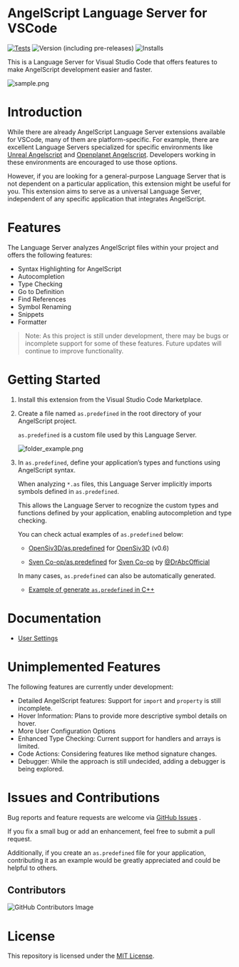 # AngelScript Language Server for VSCode

[![Tests](https://github.com/sashi0034/angel-lsp/actions/workflows/tests.yml/badge.svg)](https://github.com/sashi0034/angel-lsp/actions/workflows/tests.yml)
![Version (including pre-releases)](https://img.shields.io/visual-studio-marketplace/v/sashi0034.angel-lsp)
![Installs](https://img.shields.io/visual-studio-marketplace/i/sashi0034.angel-lsp)

This is a Language Server for Visual Studio Code that offers features to make AngelScript development easier and faster.

![sample.png](https://raw.githubusercontent.com/sashi0034/angel-lsp/main/sample.png)


# Introduction

While there are already AngelScript Language Server extensions available for VSCode, many of them are platform-specific.
For example, there are excellent Language Servers specialized for specific environments like
[Unreal Angelscript](https://marketplace.visualstudio.com/items?itemName=Hazelight.unreal-angelscript) and
[Openplanet Angelscript](https://marketplace.visualstudio.com/items?itemName=XertroV.openplanet-angelscript).
Developers working in these environments are encouraged to use those options.

However, if you are looking for a general-purpose Language Server that is not dependent on a particular application, this extension might be useful for you.
This extension aims to serve as a universal Language Server, independent of any specific application that integrates AngelScript.


# Features

The Language Server analyzes AngelScript files within your project and offers the following features:

- Syntax Highlighting for AngelScript
- Autocompletion
- Type Checking
- Go to Definition
- Find References
- Symbol Renaming
- Snippets
- Formatter

> Note: As this project is still under development, there may be bugs or incomplete support for some of these features. Future updates will continue to improve functionality.


# Getting Started

1. Install this extension from the Visual Studio Code Marketplace.

1. Create a file named `as.predefined` in the root directory of your AngelScript project.

   `as.predefined` is a custom file used by this Language Server.

   ![folder_example.png](https://raw.githubusercontent.com/sashi0034/angel-lsp/main/folder_example.png)

1. In `as.predefined`, define your application’s types and functions using AngelScript syntax.

   When analyzing `*.as` files, this Language Server implicitly imports symbols defined in `as.predefined`.

   This allows the Language Server to recognize the custom types and functions defined by your application, enabling autocompletion and type checking.

   You can check actual examples of `as.predefined` below:

    - [OpenSiv3D/as.predefined](./examples/OpenSiv3D/as.predefined) for [OpenSiv3D](https://github.com/Siv3D/OpenSiv3D) (v0.6)

    - [Sven Co-op/as.predefined](./examples/Sven%20Co-op/as.predefined) for [Sven Co-op](https://store.steampowered.com/app/225840/Sven_Coop) by [@DrAbcOfficial](https://github.com/DrAbcOfficial)

   In many cases, `as.predefined` can also be automatically generated.

   - [Example of generate `as.predefined` in C++](./examples/generate_as_predefined.cpp)

# Documentation

- [User Settings](./docs/user_settings.md)


# Unimplemented Features

The following features are currently under development:

- Detailed AngelScript features: Support for `import` and `property` is still incomplete.
- Hover Information: Plans to provide more descriptive symbol details on hover.
- More User Configuration Options
- Enhanced Type Checking: Current support for handlers and arrays is limited.
- Code Actions: Considering features like method signature changes.
- Debugger: While the approach is still undecided, adding a debugger is being explored.


# Issues and Contributions

Bug reports and feature requests are welcome via [GitHub Issues](https://github.com/sashi0034/angel-lsp/issues) .

If you fix a small bug or add an enhancement, feel free to submit a pull request.

Additionally, if you create an `as.predefined` file for your application, contributing it as an example would be greatly appreciated and could be helpful to others.


## Contributors
![GitHub Contributors Image](https://contrib.rocks/image?repo=sashi0034/angel-lsp)


# License

This repository is licensed under the [MIT License](https://github.com/sashi0034/angel-lsp/blob/main/LICENSE).

